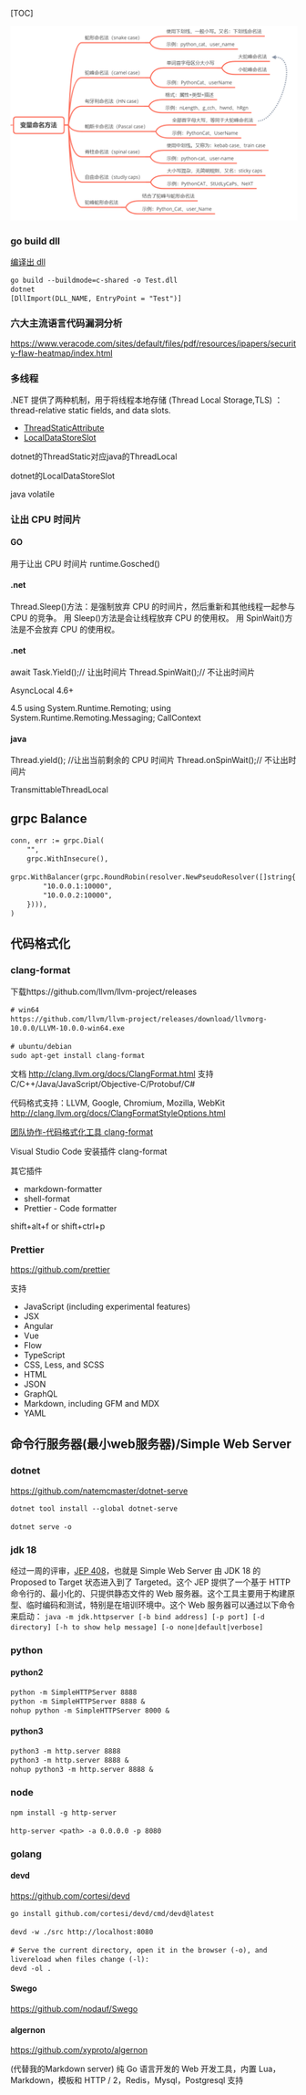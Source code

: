 [TOC]

![](../img/var-named.jpg)

### go build dll
[编译出 dll](https://www.cnblogs.com/timeddd/p/11731160.html)

```
go build --buildmode=c-shared -o Test.dll
dotnet
[DllImport(DLL_NAME, EntryPoint = "Test")]
```
### 六大主流语言代码漏洞分析
https://www.veracode.com/sites/default/files/pdf/resources/ipapers/security-flaw-heatmap/index.html

### 多线程

.NET 提供了两种机制，用于将线程本地存储 (Thread Local Storage,TLS) ：thread-relative static fields, and data slots.
- [ThreadStaticAttribute](https://docs.microsoft.com/en-us/dotnet/api/system.threadstaticattribute?view=net-5.0)
- [LocalDataStoreSlot](https://docs.microsoft.com/en-us/dotnet/api/system.localdatastoreslot?view=net-5.0)

dotnet的ThreadStatic对应java的ThreadLocal

dotnet的LocalDataStoreSlot

java volatile

### 让出 CPU 时间片

#### GO

用于让出 CPU 时间片
runtime.Gosched()

#### .net

Thread.Sleep()方法：是强制放弃 CPU 的时间片，然后重新和其他线程一起参与 CPU 的竞争。
用 Sleep()方法是会让线程放弃 CPU 的使用权。
用 SpinWait()方法是不会放弃 CPU 的使用权。

#### .net

await Task.Yield();// 让出时间片
Thread.SpinWait();// 不让出时间片

AsyncLocal 4.6+

4.5
using System.Runtime.Remoting;
using System.Runtime.Remoting.Messaging;
CallContext

#### java

Thread.yield(); //让出当前剩余的 CPU 时间片
Thread.onSpinWait();// 不让出时间片

TransmittableThreadLocal

## grpc Balance

```
conn, err := grpc.Dial(
    "",
    grpc.WithInsecure(),
    grpc.WithBalancer(grpc.RoundRobin(resolver.NewPseudoResolver([]string{
        "10.0.0.1:10000",
        "10.0.0.2:10000",
    }))),
)
```

## 代码格式化

### clang-format

下载https://github.com/llvm/llvm-project/releases

```
# win64
https://github.com/llvm/llvm-project/releases/download/llvmorg-10.0.0/LLVM-10.0.0-win64.exe

# ubuntu/debian
sudo apt-get install clang-format
```

文档
http://clang.llvm.org/docs/ClangFormat.html
支持 C/C++/Java/JavaScript/Objective-C/Protobuf/C#

代码格式支持：LLVM, Google, Chromium, Mozilla, WebKit
http://clang.llvm.org/docs/ClangFormatStyleOptions.html

[团队协作-代码格式化工具 clang-format](https://www.toutiao.com/i6886080589141639693)

Visual Studio Code 安装插件 clang-format

其它插件

- markdown-formatter
- shell-format
- Prettier - Code formatter

shift+alt+f
or
shift+ctrl+p

### Prettier
https://github.com/prettier

支持
- JavaScript (including experimental features)
- JSX
- Angular
- Vue
- Flow
- TypeScript
- CSS, Less, and SCSS
- HTML
- JSON
- GraphQL
- Markdown, including GFM and MDX
- YAML

## 命令行服务器(最小web服务器)/Simple Web Server
### dotnet
https://github.com/natemcmaster/dotnet-serve
```
dotnet tool install --global dotnet-serve

dotnet serve -o
```

### jdk 18
经过一周的评审，[JEP 408](https://openjdk.java.net/jeps/408)，也就是 Simple Web Server 由 JDK 18 的 Proposed to Target 状态进入到了 Targeted。这个 JEP 提供了一个基于 HTTP 命令行的、最小化的、只提供静态文件的 Web 服务器。这个工具主要用于构建原型、临时编码和测试，特别是在培训环境中。这个 Web 服务器可以通过以下命令来启动：
`java -m jdk.httpserver [-b bind address] [-p port] [-d directory] [-h to show help message] [-o none|default|verbose]`

### python
#### python2
```
python -m SimpleHTTPServer 8888
python -m SimpleHTTPServer 8888 &
nohup python -m SimpleHTTPServer 8000 &
```
#### python3
```
python3 -m http.server 8888
python3 -m http.server 8888 &
nohup python3 -m http.server 8888 &
```

### node
```
npm install -g http-server

http-server <path> -a 0.0.0.0 -p 8080
```

### golang
#### devd
https://github.com/cortesi/devd
```
go install github.com/cortesi/devd/cmd/devd@latest

devd -w ./src http://localhost:8080

# Serve the current directory, open it in the browser (-o), and livereload when files change (-l):
devd -ol .
```
#### Swego
https://github.com/nodauf/Swego

#### algernon
https://github.com/xyproto/algernon

(代替我的Markdown server)
纯 Go 语言开发的 Web 开发工具，内置 Lua，Markdown，模板和 HTTP / 2，Redis，Mysql，Postgresql 支持